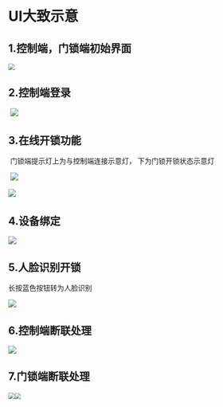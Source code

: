 # UI大致示意

## 1.控制端，门锁端初始界面

<img src="G:\临时文件\QQ图片20240915181810.png" style="zoom:80%;" />

## 2.控制端登录

​	![](G:\临时文件\QQ图片20240915181829.png)

## 3.在线开锁功能

​	门锁端提示灯上为与控制端连接示意灯， 下为门锁开锁状态示意灯

​	![](G:\临时文件\QQ图片20240915181834.png)

​	<img src="G:\临时文件\QQ图片20240915181841.png" style="zoom:95%;" />

## 4.设备绑定

![](G:\临时文件\QQ图片20240915181844.png)

## 5.人脸识别开锁

长按蓝色按钮转为人脸识别

![](G:\临时文件\QQ图片20240915181848.png)

## 6.控制端断联处理

![](G:\临时文件\QQ图片20240915181853.png)	

## 7.门锁端断联处理

​	<img src="G:\临时文件\QQ图片20240915181900.png" style="zoom: 80%;" /><img src="G:\临时文件\QQ图片20240915181903.png" style="zoom: 75%;" />

